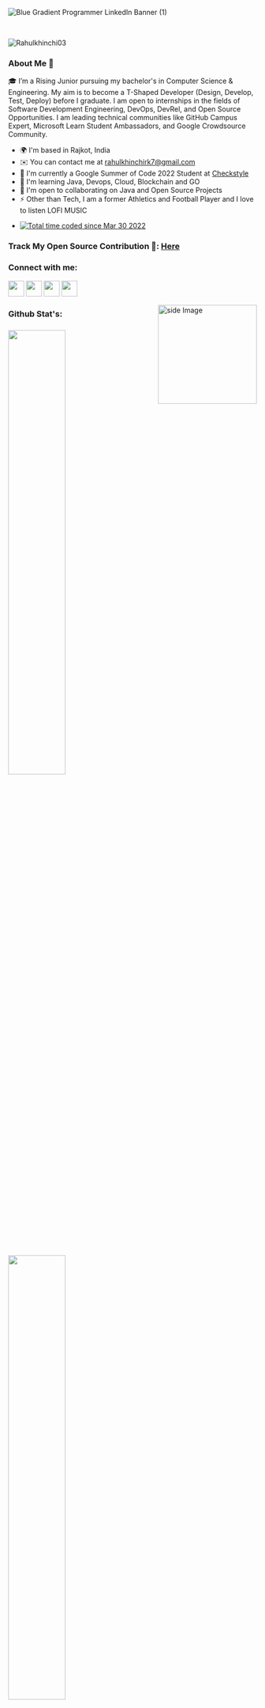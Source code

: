 ![Blue Gradient Programmer LinkedIn Banner (1)](https://user-images.githubusercontent.com/71710042/168163131-ff4a5151-5163-4aa5-8a83-0f059c32a627.png)



<br />

<p align="left"> <img src="https://komarev.com/ghpvc/?username=Rahulkhinchi03&label=Profile%20views&color=0e75b6&style=flat" alt="Rahulkhinchi03" /> </p>

 ### About Me 🚀

🎓 I’m a Rising Junior pursuing my bachelor's in Computer Science & Engineering. My aim is to become a T-Shaped Developer (Design, Develop, Test, Deploy) before I graduate. I am open to internships in the fields of Software Development Engineering, DevOps, DevRel, and Open Source Opportunities. I am leading technical communities like GitHub Campus Expert, Microsoft Learn Student Ambassadors, and Google Crowdsource Community.

* 🌍  I'm based in Rajkot, India
* ✉️  You can contact me at [rahulkhinchirk7@gmail.com](mailto:rahulkhinchirk7@gmail.com)
* 🚀  I'm currently a Google Summer of Code 2022 Student at [Checkstyle](http://github.com/checkstyle/checkstyle)
* 🧠  I'm learning Java, Devops, Cloud, Blockchain and GO
* 🤝  I'm open to collaborating on Java and Open Source Projects
* ⚡  Other than Tech, I am a former Athletics and Football Player and I love to listen LOFI MUSIC
- <a href="https://wakatime.com/@b1cb9d56-2108-4bbd-bded-de876edde70a"><img src="https://wakatime.com/badge/user/b1cb9d56-2108-4bbd-bded-de876edde70a.svg" alt="Total time coded since Mar 30 2022" /></a>



 ### Track My Open Source Contribution 🚀: [Here](https://github.com/checkstyle/checkstyle/pulls?q=is%3Amerged+is%3Apr+author%3ARahulkhinchi03+)



<h3 align="left">Connect with me:</h3>
<p align="left">
 
<p align="left"> <a href="https://www.dev.to/rk7" target="_blank" rel="noreferrer"><img src="https://raw.githubusercontent.com/danielcranney/readme-generator/main/public/icons/socials/devdotto.svg" width="32" height="32" /></a>
 <a href="http://www.instagram.com/rahhul.ig/" target="_blank" rel="noreferrer"><img src="https://raw.githubusercontent.com/danielcranney/readme-generator/main/public/icons/socials/instagram.svg" width="32" height="32" /></a>
 <a href="https://www.linkedin.com/in/rahulkhinchi03/" target="_blank" rel="noreferrer"><img src="https://raw.githubusercontent.com/danielcranney/readme-generator/main/public/icons/socials/linkedin.svg" width="32" height="32" /></a> 
 <a href="https://www.twitter.com/rahulkhinchi_7" target="_blank" rel="noreferrer"><img src="https://raw.githubusercontent.com/danielcranney/readme-generator/main/public/icons/socials/twitter.svg" width="32" height="32" /></a></p>
 
 
 <img src="https://github.com/sciencepal/sciencepal/blob/master/assets/life_balance.gif" alt="side Image" align="right" width="200" height="auto" />
 

<h3 align = "left"> Github Stat's: <h3>
 <img width="48%" src="https://github-readme-stats.vercel.app/api?username=Rahulkhinchi03&show_icons=true&theme=tokyonight" />
 <img width="48%" src="https://github-readme-streak-stats.herokuapp.com/?user=Rahulkhinchi03&theme=tokyonight" />
<!--  <img width = "97%" src = "https://activity-graph.herokuapp.com/graph?username=Rahulkhinchi03&theme=github" /> -->
 <a href="https://github.com/SubhamRaoniar28/github-readme-activity-graph"><img width = "97%" alt="Rahul's Activity Graph" src="https://activity-graph.herokuapp.com/graph?username=Rahulkhinchi03&bg_color=0D1117&color=5BCDEC&line=5BCDEC&point=FFFFFF&hide_border=true" /></a>
 
